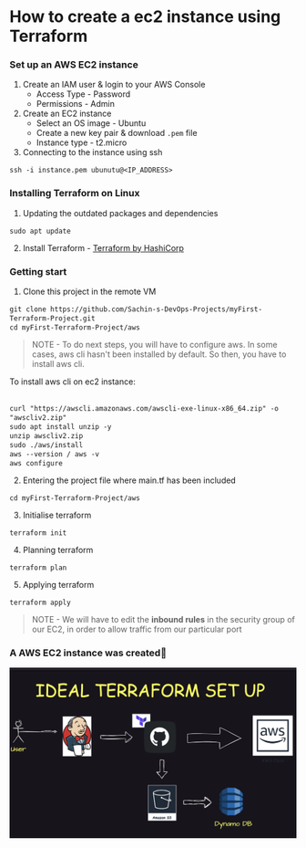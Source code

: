 # How to create a ec2 instance using Terraform


### Set up an AWS EC2 instance

1. Create an IAM user & login to your AWS Console
    - Access Type - Password
    - Permissions - Admin
2. Create an EC2 instance
    - Select an OS image - Ubuntu
    - Create a new key pair & download `.pem` file
    - Instance type - t2.micro
3. Connecting to the instance using ssh
```
ssh -i instance.pem ubunutu@<IP_ADDRESS>
```

### Installing Terraform on Linux

1. Updating the outdated packages and dependencies
```
sudo apt update
```
2. Install Terraform - [Terraform by HashiCorp](https://developer.hashicorp.com/terraform/install#linux) 


### Getting start

1. Clone this project in the remote VM
```
git clone https://github.com/Sachin-s-DevOps-Projects/myFirst-Terraform-Project.git
cd myFirst-Terraform-Project/aws
```
> NOTE - To do next steps, you will have to configure aws. In some cases, aws cli hasn't been installed by default. So then, you have to install aws cli.

To install aws cli on ec2 instance:
```

curl "https://awscli.amazonaws.com/awscli-exe-linux-x86_64.zip" -o "awscliv2.zip"
sudo apt install unzip -y
unzip awscliv2.zip
sudo ./aws/install
aws --version / aws -v                                     
aws configure

```

2. Entering the project file where main.tf has been included
```
cd myFirst-Terraform-Project/aws
```

3. Initialise terraform
```
terraform init

```


4. Planning terraform
```
terraform plan
```
5. Applying terraform
```
terraform apply
```
> NOTE - We will have to edit the **inbound rules** in the security group of our EC2, in order to allow traffic from our particular port

### A AWS EC2 instance was created🎉

![About Terraform](images/terraform.png)
